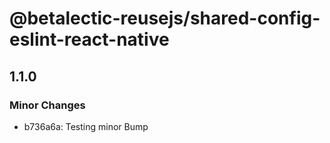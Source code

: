 # @betalectic-reusejs/shared-config-eslint-react-native

## 1.1.0

### Minor Changes

- b736a6a: Testing minor Bump
